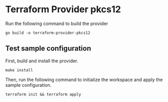 # Terraform Provider pkcs12

Run the following command to build the provider

```shell
go build -o terraform-provider-pkcs12
```

## Test sample configuration

First, build and install the provider.

```shell
make install
```

Then, run the following command to initialize the workspace and apply the sample configuration.

```shell
terraform init && terraform apply
```